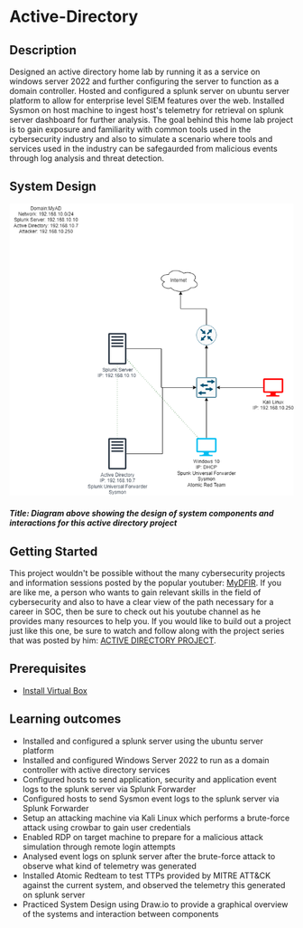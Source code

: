 # Active-Directory

## Description

Designed an active directory home lab by running it as a service on windows server 2022 and further configuring the server to function as a domain controller. Hosted and configured a splunk server on ubuntu server platform to allow for enterprise level SIEM features over the web. Installed Sysmon on host machine to ingest host's telemetry for retrieval on splunk server dashboard for further analysis. The goal behind this home lab project is to gain exposure and familiarity with common tools used in the cybersecurity industry and also to simulate a scenario where tools and services used in the industry can be safegaurded from malicious events through log analysis and threat detection.

## System Design
![AD_Diagram](https://github.com/Akbram98/Active-Directory/blob/main/AD_Diagram.png)

##### Title: Diagram above showing the design of system components and interactions for this active directory project

## Getting Started

This project wouldn't be possible without the many cybersecurity projects and information sessions posted by the popular youtuber: [MyDFIR](https://www.youtube.com/@MyDFIR). If you are like me, a person who wants to gain relevant skills in the field of cybersecurity and also to have a clear view of the path necessary for a career in SOC, then be sure to check out his youtube channel as he provides many resources to help you. If you would like to build out a project just like this one, be sure to watch and follow along with the project series that was posted by him: [ACTIVE DIRECTORY PROJECT](https://www.youtube.com/watch?v=5OessbOgyEo&t=1s).

## Prerequisites
 - [Install Virtual Box](https://www.virtualbox.org/)

## Learning outcomes
  - Installed and configured a splunk server using the ubuntu server platform
  - Installed and configured Windows Server 2022 to run as a domain controller with active directory services
  - Configured hosts to send application, security and application event logs to the splunk server via Splunk Forwarder
  - Configured hosts to send Sysmon event logs to the splunk server via Splunk Forwarder
  - Setup an attacking machine via Kali Linux which performs a brute-force attack using crowbar to gain user credentials
  - Enabled RDP on target machine to prepare for a malicious attack simulation through remote login attempts
  - Analysed event logs on splunk server after the brute-force attack to observe what kind of telemetry was generated
  - Installed Atomic Redteam to test TTPs provided by MITRE ATT&CK against the current system, and observed the telemetry this generated on splunk server
  - Practiced System Design using Draw.io to provide a graphical overview of the systems and interaction between components
